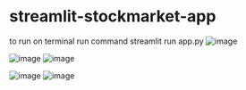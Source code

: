 # streamlit-stockmarket-app
to run on terminal run command
streamlit run app.py
![image](https://github.com/sreesachith/streamlit-stockmarket-app/assets/97212496/8db95296-e767-4393-b42d-b1f6d668584a)

![image](https://github.com/sreesachith/streamlit-stockmarket-app/assets/97212496/6753eb65-c8c1-46bd-a8bc-f98b7781635e)
![image](https://github.com/sreesachith/streamlit-stockmarket-app/assets/97212496/e1b9fe48-20dc-478d-b463-c6414de86230)


![image](https://github.com/sreesachith/streamlit-stockmarket-app/assets/97212496/a2857227-2b05-4df2-ad31-49f7d7d06a7e)
![image](https://github.com/sreesachith/streamlit-stockmarket-app/assets/97212496/cbe85a11-98fa-424d-9f1a-580ef38addfc)


